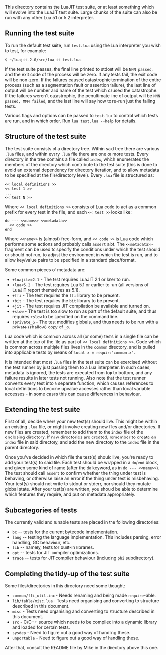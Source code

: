 This directory contains the LuaJIT test suite, or at least something which
will evolve into the LuaJIT test suite. Large chunks of the suite can also
be run with any other Lua 5.1 or 5.2 interpreter.

## Running the test suite ##

To run the default test suite, run `test.lua` using the Lua interpreter you
wish to test, for example:

    $ ~/luajit-2.0/src/luajit test.lua

If the test suite passes, the final line printed to stdout will be
`NNN passed`, and the exit code of the process will be zero. If any tests
fail, the exit code will be non-zero. If the failures caused catastrophic
termination of the entire process (such as a segmentation fault or assertion
failure), the last line of output will be number and name of the test which
caused the catastrophe. If the failures weren't catastrophic, the penultimate
line of output will be `NNN passed, MMM failed`, and the last line will say
how to re-run just the failing tests.

Various flags and options can be passed to `test.lua` to control which tests
are run, and in which order. Run `lua test.lua --help` for details.

## Structure of the test suite ##

The test suite consists of a directory tree. Within said tree there are various
`.lua` files, and within every `.lua` file there are one or more tests. Every
directory in the tree contains a file called `index`, which enumerates the
members of the directory which contribute to the test suite (this is done to
avoid an external dependency for directory iteration, and to allow metadata to
be specified at the file/directory level). Every `.lua` file is structured as:

    << local definitions >>
    << test 1 >>
    ...
    << test N >>

Where `<< local definitions >>` consists of Lua code to act as a common prefix
for every test in the file, and each `<< test >>` looks like:

    do --- <<name>> <<metadata>>
      << code >>
    end

Where `<<name>>` is (almost) free-form, and `<< code >>` is Lua code which
performs some actions and probably calls `assert` alot. The `<<metadata>>`
fragment can be used to specify the conditions under which the test should
or should not run, to adjust the environment in which the test is run, and to
allow key/value pairs to be specified in a standard place/format.

Some common pieces of metadata are:
  * `+luajit>=2.1` - The test requires LuaJIT 2.1 or later to run.
  * `+lua<5.2` - The test requires Lua 5.1 or earlier to run (all versions of
                 LuaJIT report themselves as 5.1).
  * `+ffi` - The test requires the `ffi` library to be present.
  * `+bit` - The test requires the `bit` library to be present.
  * `+jit` - The test requires JIT compilation be available and turned on.
  * `+slow` - The test is too slow to run as part of the default suite, and
              thus requires `+slow` to be specified on the command line.
  * `!private_G` - The test modifies globals, and thus needs to be run with a
                   private (shallow) copy of `_G`.

Lua code which is common across all (or some) tests in a single file can be
written at the top of the file as part of `<< local definitions >>`. Code
which is common across multiple files lives in the `common` directory, and
is pulled into applicable tests by means of `local x = require"common.x"`.

It is intended that most `.lua` files in the test suite can be exercised
without the test runner by just passing them to a Lua interpreter. In such
cases, metadata is ignored, the tests are executed from top to bottom, and
any failure results in later tests not running. Also note that the test
runner converts every test into a separate function, which causes references
to local definitions to become upvalue accesses rather than local variable
accesses - in some cases this can cause differences in behaviour.

## Extending the test suite ##

First of all, decide where your new test(s) should live. This might be within
an existing `.lua` file, or might involve creating new files and/or directories.
If new files are created, remember to add them to the `index` file of the
enclosing directory. If new directories are created, remember to create an
`index` file in said directory, and add the new directory to the `index` file
in the parent directory.

Once you've decided in which file the test(s) should live, you're ready to add
your test(s) to said file. Each test should be wrapped in a `do`/`end` block,
and given some kind of name (after the `do` keyword, as in `do --- <<name>>`).
The test should call `assert` to confirm whether the thing under test is
behaving, or otherwise raise an error if the thing under test is misbehaving.
Your test(s) should not write to stdout or stderr, nor should they mutate
global state. After your test(s) are written, you should be able to determine
which features they require, and put on metadata appropriately.

## Subcategories of tests ##

The currently valid and runable tests are placed in the following directories:

* `bc` -- tests for the current bytecode implementation.
* `lang` -- testing the language implementation. This includes parsing, error
            handling, GC behaviour, etc.
* `lib` -- namely, tests for built-in libraries.
* `opt` -- tests for JIT compiler optimizations.
* `trace` -- tests for JIT compiler behaviour (including `phi` subdirectory).

## Completing the tidy-up of the test suite ##

Some files/directories in this directory need some thought:

  * `common/ffi_util.inc` - Needs renaming and being made `require`-able.
  * `lib/table/misc.lua` - Tests need organising and converting to structure
                           described in this document.
  * `misc` - Tests need organising and converting to structure described in
             this document.
  * `src` - C/C++ source which needs to be compiled into a dynamic library and
            loaded for certain tests.
  * `sysdep` - Need to figure out a good way of handling these.
  * `unportable` - Need to figure out a good way of handling these.

After that, consult the README file by Mike in the directory above this one.
